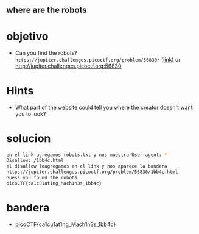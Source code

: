 ## where are the robots

# objetivo
- Can you find the robots? `https://jupiter.challenges.picoctf.org/problem/56830/` ([link](https://jupiter.challenges.picoctf.org/problem/56830/)) or http://jupiter.challenges.picoctf.org:56830

# Hints
- What part of the website could tell you where the creator doesn't want you to look?

# solucion
``` bash 
en el link agregamos robots.txt y nos muestra User-agent: *
Disallow: /1bb4c.html
el disallow loagregamos en el link y nos aparece la bandera
https://jupiter.challenges.picoctf.org/problem/56830/1bb4c.html
Guess you found the robots  
picoCTF{ca1cu1at1ng_Mach1n3s_1bb4c}
```
# bandera
- picoCTF{ca1cu1at1ng_Mach1n3s_1bb4c}